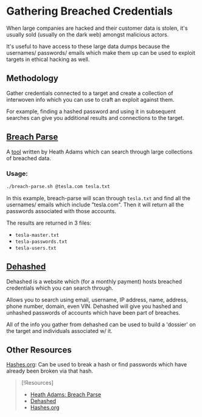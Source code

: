 # Gathering Breached Credentials
When large companies are hacked and their customer data is stolen, it's usually sold (usually on the dark web) amongst malicious actors. 

It's useful to have access to these large data dumps because the usernames/ passwords/ emails which make them up can be used to exploit targets in ethical hacking as well.
## Methodology
Gather credentials connected to a target and create a collection of interwoven info which you can use to craft an exploit against them. 

For example, finding a hashed password and using it in subsequent searches can give you additional results and connections to the target.
## [Breach Parse](../../../cybersecurity/TTPs/recon/tools/credential-harvesting/breach-parse.md)
A [tool](https://github.com/hmaverickadams/breach-parse) written by Heath Adams which can search through large collections of breached data.
### Usage:
```bash
./breach-parse.sh @tesla.com tesla.txt
```
In this example, breach-parse will scan through `tesla.txt` and find all the usernames/ emails which include "tesla.com". Then it will return all the passwords associated with those accounts. 

The results are returned in 3 files:
- `tesla-master.txt`
- `tesla-passwords.txt`
- `tesla-users.txt`
## [Dehashed](https://dehashed.com)
Dehashed is a website which (for a monthly payment) hosts breached credentials which you can search through.

Allows you to search using email, username, IP address, name, address, phone number, domain, even VIN. Dehashed will give you hashed and unhashed passwords of accounts which have been part of breaches.

All of the info you gather from dehashed can be used to build a 'dossier' on the target and individuals associated w/ it.
## Other Resources
[Hashes.org](https://hashes.org): Can be used to break a hash or find passwords which have already been broken via that hash.

> [!Resources]
> - [Heath Adams: Breach Parse](https://github.com/hmaverickadams/breach-parse)
> - [Dehashed](https://dehashed.com)
> - [Hashes.org](https://hashes.org)
